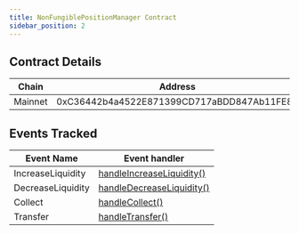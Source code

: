 ```yaml
---
title: NonFungiblePositionManager Contract
sidebar_position: 2
---
```


## Contract Details

|Chain|Address|StartBlock|
|-|-|-|
|Mainnet|0xC36442b4a4522E871399CD717aBDD847Ab11FE88|12369651|

## Events Tracked

|Event Name|Event handler|
|-|-|
|IncreaseLiquidity|[handleIncreaseLiquidity()](../functions-n-handlers/mappings/position-manager.ts#handleincreaseliquidity)|
|DecreaseLiquidity|[handleDecreaseLiquidity()](../functions-n-handlers/mappings/position-manager.ts#handledecreaseliquidity)|
|Collect|[handleCollect()](../functions-n-handlers/mappings/position-manager.ts#handlecollect)|
|Transfer|[handleTransfer()](../functions-n-handlers/mappings/position-manager.ts#handletransfer)|